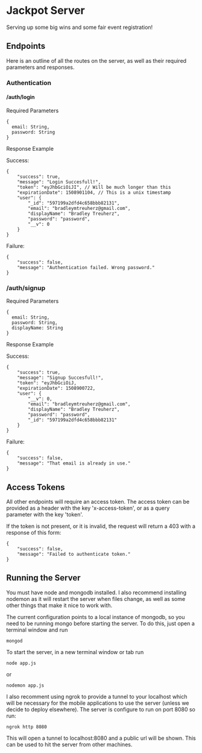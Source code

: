 # Jackpot Server

Serving up some big wins and some fair event registration!

## Endpoints

Here is an outline of all the routes on the server, as well as their required
parameters and responses.

### Authentication

#### /auth/login

Required Parameters

```
{
  email: String,
  password: String
}
```

Response Example

Success:

```
{
    "success": true,
    "message": "Login Succesfull!",
    "token": "eyJhbGciOiJI", // Will be much longer than this
    "expirationDate": 1508901104, // This is a unix timestamp
    "user": {
        "_id": "597199a2dfd4c658bbb82131",
        "email": "bradleymtreuherz@gmail.com",
        "displayName": "Bradley Treuherz",
        "password": "password",
        "__v": 0
    }
}
```

Failure:
```
{
    "success": false,
    "message": "Authentication failed. Wrong password."
}
```

### /auth/signup

Required Parameters

```
{
  email: String,
  password: String,
  displayName: String
}
```

Response Example

Success:

```
{
    "success": true,
    "message": "Signup Succesfull!",
    "token": "eyJhbGciOiJ,
    "expirationDate": 1508900722,
    "user": {
        "__v": 0,
        "email": "bradleymtreuherz@gmail.com",
        "displayName": "Bradley Treuherz",
        "password": "password",
        "_id": "597199a2dfd4c658bbb82131"
    }
}
```

Failure:
```
{
    "success": false,
    "message": "That email is already in use."
}
```

## Access Tokens

All other endpoints will require an access token. The access token can be provided
as a header with the key 'x-access-token', or as a query parameter with the key 'token'.

If the token is not present, or it is invalid, the request will return a 403 with a response of this form:

```
{
    "success": false,
    "message": "Failed to authenticate token."
}
```

## Running the Server

You must have node and mongodb installed. I also recommend installing nodemon as it
will restart the server when files change, as well as some other things that make it nice
to work with.

The current configuration points to a local instance of mongodb, so you need to be running mongo before starting the server. To do this, just open a terminal window and run

```
mongod
```

To start the server, in a new terminal window or tab run
```
node app.js
```
or
```
nodemon app.js
```

I also recomment using ngrok to provide a tunnel to your localhost which will be necessary for the mobile applications to use the server (unless we decide to deploy elsewhere). The server is configure to run on port 8080 so run:

```
ngrok http 8080
```

This will open a tunnel to localhost:8080 and a public url will be shown. This can
be used to hit the server from other machines.
